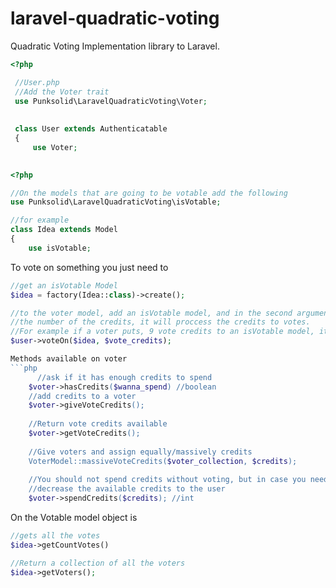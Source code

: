 # laravel-quadratic-voting
Quadratic Voting Implementation library to Laravel. 

```php
<?php 

 //User.php
 //Add the Voter trait 
 use Punksolid\LaravelQuadraticVoting\Voter;
 
 
 class User extends Authenticatable
 {
     use Voter;
 
```

```php
<?php

//On the models that are going to be votable add the following
use Punksolid\LaravelQuadraticVoting\isVotable;

//for example
class Idea extends Model
{
    use isVotable;


```

To vote on something you just need to
```php
//get an isVotable Model
$idea = factory(Idea::class)->create();

//to the voter model, add an isVotable model, and in the second argument
//the number of the credits, it will proccess the credits to votes.
//For example if a voter puts, 9 vote credits to an isVotable model, it will count as 3 votes
$user->voteOn($idea, $vote_credits);

Methods available on voter
```php
      //ask if it has enough credits to spend
    $voter->hasCredits($wanna_spend) //boolean
    //add credits to a voter
    $voter->giveVoteCredits();
    
    //Return vote credits available
    $voter->getVoteCredits();
    
    //Give voters and assign equally/massively credits
    VoterModel::massiveVoteCredits($voter_collection, $credits);
    
    //You should not spend credits without voting, but in case you need
    //decrease the available credits to the user
    $voter->spendCredits($credits); //int
```

On the Votable model object is 
```php
//gets all the votes
$idea->getCountVotes()

//Return a collection of all the voters
$idea->getVoters();

```